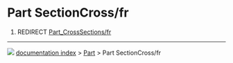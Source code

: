 # Part SectionCross/fr
1.  REDIRECT [Part_CrossSections/fr](Part_CrossSections/fr.md)



---
![](images/Right_arrow.png) [documentation index](../README.md) > [Part](Part_Workbench.md) > Part SectionCross/fr

